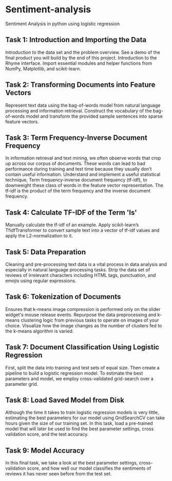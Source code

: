 # Sentiment-analysis
Sentiment Analysis in python using logistic regression

## Task 1: Introduction and Importing the Data
Introduction to the data set and the problem overview.
See a demo of the final product you will build by the end of this project.
Introduction to the Rhyme interface.
Import essential modules and helper functions from NumPy, Matplotlib, and scikit-learn.

## Task 2: Transforming Documents into Feature Vectors
Represent text data using the bag-of-words model from natural language processing and information retrieval.
Construct the vocabulary of the bag-of-words model and transform the provided sample sentences into sparse feature vectors.

## Task 3: Term Frequency-Inverse Document Frequency
In information retrieval and text mining, we often observe words that crop up across our corpus of documents. These words can lead to bad performance during training and test time because they usually don’t contain useful information.
Understand and implement a useful statistical technique, Term frequency-inverse document frequency (tf-idf), to downweight these class of words in the feature vector representation. The tf-idf is the product of the term frequency and the inverse document frequency.

## Task 4: Calculate TF-IDF of the Term 'Is'
Manually calculate the tf-idf of an example.
Apply scikit-learn’s TfidfTransformer to convert sample text into a vector of tf-idf values and apply the L2-normalization to it.

## Task 5: Data Preparation
Cleaning and pre-processing text data is a vital process in data analysis and especially in natural language processing tasks.
Strip the data set of reviews of irrelevant characters including HTML tags, punctuation, and emojis using regular expressions.

## Task 6: Tokenization of Documents
Ensures that k-means image compression is performed only on the slider widget's mouse release events.
Repurpose the data preprocessing and k-means clustering logic from previous tasks to operate on images of your choice.
Visualize how the image changes as the number of clusters fed to the k-means algorithm is varied.

## Task 7: Document Classification Using Logistic Regression
First, split the data into training and test sets of equal size.
Then create a pipeline to build a logistic regression model.
To estimate the best parameters and model, we employ cross-validated grid-search over a parameter grid.

## Task 8: Load Saved Model from Disk
Although the time it takes to train logistic regression models is very little, estimating the best parameters for our model using GridSearchCV can take hours given the size of our training set.
In this task, load a pre-trained model that will later be used to find the best parameter settings, cross validation score, and the test accuracy.
 ## Task 9: Model Accuracy
In this final task, we take a look at the best parameter settings, cross-validation score, and how well our model classifies the sentiments of reviews it has never seen before from the test set.
